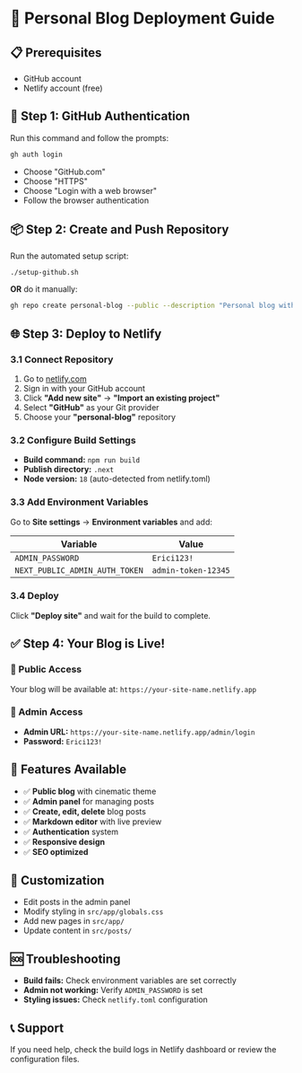 # 🚀 Personal Blog Deployment Guide

## 📋 Prerequisites
- GitHub account
- Netlify account (free)

## 🔐 Step 1: GitHub Authentication
Run this command and follow the prompts:
```bash
gh auth login
```
- Choose "GitHub.com"
- Choose "HTTPS" 
- Choose "Login with a web browser"
- Follow the browser authentication

## 📦 Step 2: Create and Push Repository
Run the automated setup script:
```bash
./setup-github.sh
```

**OR** do it manually:
```bash
gh repo create personal-blog --public --description "Personal blog with admin functionality and cinematic theme" --source=. --remote=origin --push
```

## 🌐 Step 3: Deploy to Netlify

### 3.1 Connect Repository
1. Go to [netlify.com](https://netlify.com)
2. Sign in with your GitHub account
3. Click **"Add new site"** → **"Import an existing project"**
4. Select **"GitHub"** as your Git provider
5. Choose your **"personal-blog"** repository

### 3.2 Configure Build Settings
- **Build command:** `npm run build`
- **Publish directory:** `.next`
- **Node version:** `18` (auto-detected from netlify.toml)

### 3.3 Add Environment Variables
Go to **Site settings** → **Environment variables** and add:

| Variable | Value |
|----------|-------|
| `ADMIN_PASSWORD` | `Erici123!` |
| `NEXT_PUBLIC_ADMIN_AUTH_TOKEN` | `admin-token-12345` |

### 3.4 Deploy
Click **"Deploy site"** and wait for the build to complete.

## ✅ Step 4: Your Blog is Live!

### 🌟 Public Access
Your blog will be available at: `https://your-site-name.netlify.app`

### 🔐 Admin Access
- **Admin URL:** `https://your-site-name.netlify.app/admin/login`
- **Password:** `Erici123!`

## 📝 Features Available
- ✅ **Public blog** with cinematic theme
- ✅ **Admin panel** for managing posts
- ✅ **Create, edit, delete** blog posts
- ✅ **Markdown editor** with live preview
- ✅ **Authentication** system
- ✅ **Responsive design**
- ✅ **SEO optimized**

## 🔧 Customization
- Edit posts in the admin panel
- Modify styling in `src/app/globals.css`
- Add new pages in `src/app/`
- Update content in `src/posts/`

## 🆘 Troubleshooting
- **Build fails:** Check environment variables are set correctly
- **Admin not working:** Verify `ADMIN_PASSWORD` is set
- **Styling issues:** Check `netlify.toml` configuration

## 📞 Support
If you need help, check the build logs in Netlify dashboard or review the configuration files.
